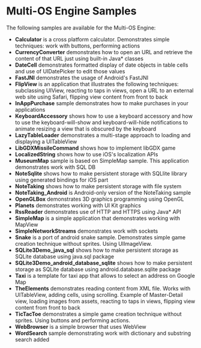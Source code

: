 Multi-OS Engine Samples
========================

The following samples are available for the Multi-OS Engine:

- **Calculator** is a cross platform calculator. Demonstrates simple techniques: work with buttons, performing actions
- **CurrencyConverter** demonstrates how to open an URL and retrieve the content of that URL just using built-in Java* classes
- **DateCell** demonstrates formatted display of date objects in table cells and use of UIDatePicker to edit those values
- **FastJNI** demonstrates the usage of Android's FastJNI
- **FlipView** is an application that illustrates the following techniques: subclassing UIView, reacting to taps in views, open a URL to an external web site using Safari, flipping view content from front to back
- **InAppPurchase** sample demonstrates how to make purchases in your applications
- **KeyboardAccessory** shows how to use a keyboard accessory and how to use the keyboard-will-show and keyboard-will-hide notifications to animate resizing a view that is obscured by the keyboard
- **LazyTableLoader** demonstrates a multi-stage approach to loading and displaying a UITableView
- **LibGDXMissileCommand** shows how to implement libGDX game
- **LocalizedString** shows how to use iOS's localization APIs
- **MuseumMap** sample is based on SimpleMap sample. This application demonstrates work with SQL DB
- **NoteSqlite** shows how to make persistent storage with SQLlite library using generated bindings for iOS part
- **NoteTaking** shows how to make persistent storage with file system
- **NoteTaking\_Android** is Android-only version of the NoteTaking sample
- **OpenGLBox** demonstrates 3D graphics programming using OpenGL
- **Planets** demonstrates working with UI Kit graphics
- **RssReader** demonstrates use of HTTP and HTTPS using Java* API
- **SimpleMap** is a simple application that demonstrates working with MapView
- **SimpleNetworkStreams** demonstrates work with sockets
- **Snake** is a port of android snake sample. Demonstrates simple game creation technique without sprites. Using UIImageView.
- **SQLite3Demo\_java\_sql** shows how to make persistent storage as SQLite database using java.sql package 
- **SQLite3Demo\_android\_database\_sqlite** shows how to make persistent storage as SQLite database using android.database.sqlite package 
- **Taxi** is a template for taxi app that allows to select an address on Google Map
- **TheElements** demonstrates reading content from XML file. Works with UITableView, adding cells, using scrolling. Example of Master-Detail view, loading images from assets, reacting to taps in views, flipping view content from front to back
- **TicTacToe** demonstrates a simple game creation technique without sprites. Using buttons and performing actions.
- **WebBrowser** is a simple browser that uses WebView
- **WordSearch** sample demonstrating work with dictionary and substring search added
